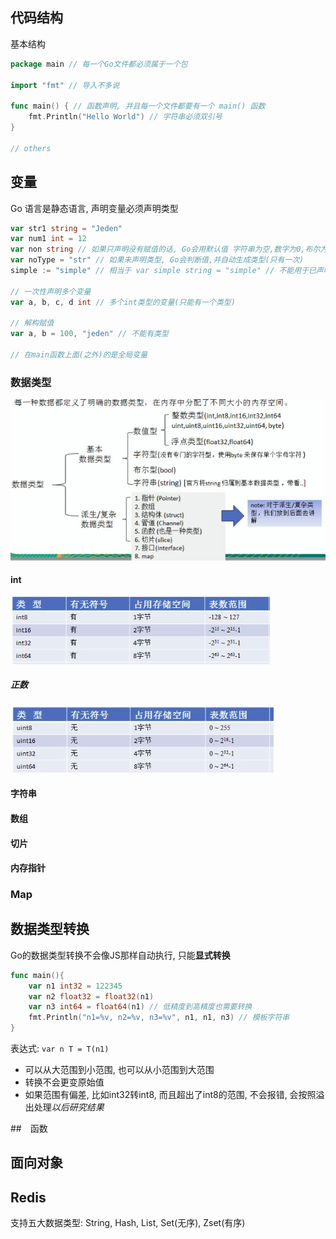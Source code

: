 ## 代码结构

基本结构

```go
package main // 每一个Go文件都必须属于一个包

import "fmt" // 导入不多说

func main() { // 函数声明, 并且每一个文件都要有一个 main() 函数
    fmt.Println("Hello World") // 字符串必须双引号
}

// others
```



## 变量

Go 语言是静态语言, 声明变量必须声明类型

```go
var str1 string = "Jeden"
var num1 int = 12
var non string // 如果只声明没有赋值的话, Go会用默认值 字符串为空,数字为0,布尔为false
var noType = "str" // 如果未声明类型, Go会判断值,并自动生成类型(只有一次)
simple := "simple" // 相当于 var simple string = "simple" // 不能用于已声明的变量(二次声明)

// 一次性声明多个变量
var a, b, c, d int // 多个int类型的变量(只能有一个类型)

// 解构赋值
var a, b = 100, "jeden" // 不能有类型

// 在main函数上面(之外)的是全局变量
```

### 数据类型

![img](./imgs/Go数据类型.png)

#### int

![img](./imgs/int.png)

##### 正数

![img](./imgs/正数.png)

#### 字符串

#### 数组

#### 切片

#### 内存指针

### Map







## 数据类型转换

Go的数据类型转换不会像JS那样自动执行, 只能**显式转换**

```go
func main(){
    var n1 int32 = 122345
    var n2 float32 = float32(n1)
    var n3 int64 = float64(n1) // 低精度到高精度也需要转换
    fmt.Println("n1=%v, n2=%v, n3=%v", n1, n1, n3) // 模板字符串
}
```

表达式: `var n T = T(n1)`

- 可以从大范围到小范围, 也可以从小范围到大范围
- 转换不会更变原始值
- 如果范围有偏差, 比如int32转int8, 而且超出了int8的范围, 不会报错, 会按照溢出处理*以后研究结果*

##　函数



## 面向对象







## Redis

支持五大数据类型: String, Hash, List, Set(无序), Zset(有序)

























